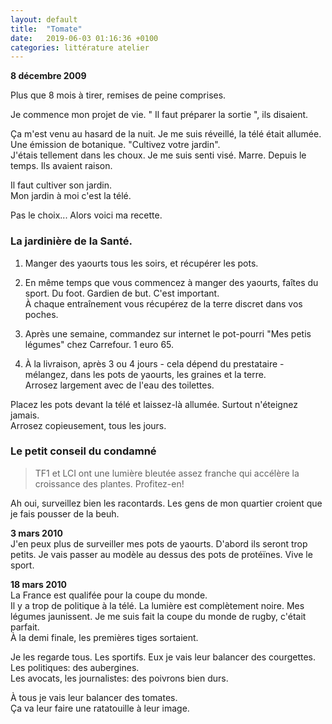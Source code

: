 ```yaml
---
layout: default
title:  "Tomate"
date:   2019-06-03 01:16:36 +0100
categories: littérature atelier
---
```


**8 décembre 2009**  

Plus que 8 mois à tirer, remises de peine comprises.  

Je commence mon projet de vie. " Il faut préparer la sortie ", ils disaient. 

Ça m'est venu au hasard de la nuit. Je me suis réveillé, la télé était allumée.  
Une émission de botanique. "Cultivez votre jardin".  
J'étais tellement dans les choux. Je me suis senti visé. Marre. Depuis le temps. Ils avaient raison.

Il faut cultiver son jardin.  
Mon jardin à moi c'est la télé.

Pas le choix... Alors voici ma recette.  

### La jardinière de la Santé.
1) Manger des yaourts tous les soirs, et récupérer les pots.

2) En même temps que vous commencez à manger des yaourts, faîtes du sport. Du foot. Gardien de but. C'est important.  
À chaque entraînement vous récupérez de la terre discret dans vos poches.  

1) Après une semaine, commandez sur internet le pot-pourri "Mes petis légumes" chez Carrefour. 1 euro 65.  

2) À la livraison, après 3 ou 4 jours - cela dépend du prestataire - mélangez, dans les pots de yaourts, les graines et la terre.  
Arrosez largement avec de l'eau des toilettes.  

Placez les pots devant la télé et laissez-là allumée. Surtout n'éteignez jamais.  
Arrosez copieusement, tous les jours.

### Le petit conseil du condamné  
> TF1 et LCI ont une lumière bleutée assez franche qui accélère la croissance des plantes. Profitez-en!  

Ah oui, surveillez bien les racontards. Les gens de mon quartier croient que je fais pousser de la beuh.  


**3 mars 2010**  
J'en peux plus de surveiller mes pots de yaourts. D'abord ils seront trop petits. Je vais passer au modèle au dessus des pots de protéïnes. Vive le sport.  

**18 mars 2010**  
La France est qualifée pour la coupe du monde.  
Il y a trop de politique à la télé. La lumière est complètement noire. Mes légumes jaunissent. 
Je me suis fait la coupe du monde de rugby, c'était parfait.  
À la demi finale, les premières tiges sortaient.  

Je les regarde tous. Les sportifs. Eux je vais leur balancer des courgettes.  
Les politiques: des aubergines.  
Les avocats, les journalistes: des poivrons bien durs.  

À tous je vais leur balancer des tomates.  
Ça va leur faire une ratatouille à leur image.
